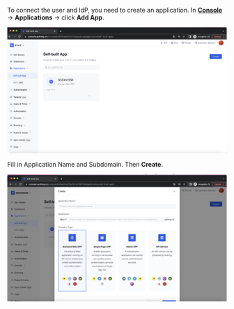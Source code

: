 
To connect the user and IdP, you need to create an application. In [**Console**](https://console.authing.cn) -> **Applications** -> click **Add App**.

![](./images/selfbuild.png)

Fill in Application Name and Subdomain. Then **Create**.

![](./images/create.png)
